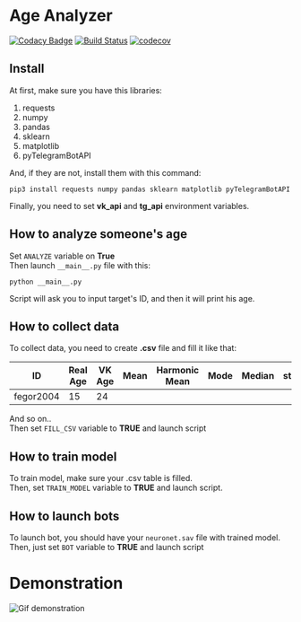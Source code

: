 # Age Analyzer
[![Codacy Badge](https://api.codacy.com/project/badge/Grade/0bd5abc01d3a4b13a99a2d343aafdacd)](https://app.codacy.com/manual/fegor2004/Age-Analyzer?utm_source=github.com&utm_medium=referral&utm_content=FEgor04/Age-Analyzer&utm_campaign=Badge_Grade_Dashboard)
[![Build Status](https://travis-ci.com/FEgor04/Age-Analyzer.svg?branch=master)](https://travis-ci.com/FEgor04/Age-Analyzer)
[![codecov](https://codecov.io/gh/FEgor04/Age-Analyzer/branch/master/graph/badge.svg)](https://codecov.io/gh/FEgor04/Age-Analyzer)

## Install

At first, make sure you have this libraries:
  1. requests 
  2. numpy
  3. pandas
  4. sklearn
  5. matplotlib
  6. pyTelegramBotAPI
  
And, if they are not, install them with this command:
```shell script
pip3 install requests numpy pandas sklearn matplotlib pyTelegramBotAPI
```
Finally, you need to set **vk_api** and **tg_api** environment variables.
## How to analyze someone's age 

Set ``ANALYZE`` variable on **True** <br>
Then launch `__main__.py` file with this:
```shell script
python __main__.py
```
Script will ask you to input target's ID, and then it will print his age.
## How to collect data
To collect data, you need to create **.csv** file and fill it like that:

| ID        | Real Age | VK Age | Mean | Harmonic Mean | Mode | Median | std |
|-----------|----------|--------|------|---------------|------|--------|-----|
| fegor2004 | 15       | 24     |      |               |      |        |     |


And so on.. <br>
Then set `FILL_CSV` variable to **TRUE** and launch script

## How to train model
To train model, make sure your .csv table is filled. <br>
Then, set `TRAIN_MODEL` variable to **TRUE** and launch script.
## How to launch bots
To launch bot, you should have your `neuronet.sav` file with trained model.
Then, just set `BOT` variable to **TRUE** and launch script 

# Demonstration
![Gif demonstration](https://i.imgur.com/BOFoMBt.gif)